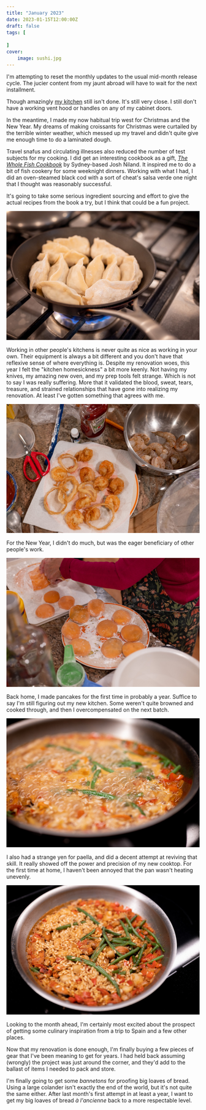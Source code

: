 ```yaml
---
title: "January 2023"
date: 2023-01-15T12:00:00Z
draft: false
tags: [
    
]
cover:
    image: sushi.jpg
---
```


I'm attempting to reset the monthly updates to the usual mid-month release cycle. The jucier content from my jaunt abroad will have to wait for the next installment.

Though amazingly [my kitchen](http://jkibe.github.io/kitchen145/) still isn't done. It's still very close. I still don't have a working vent hood or handles on any of my cabinet doors.

In the meantime, I made my now habitual trip west for Christmas and the New Year. My dreams of making croissants for Christmas were curtailed by the terrible winter weather, which messed up my travel and didn't quite give me enough time to do a laminated dough.

Travel snafus and circulating illnesses also reduced the number of test subjects for my cooking. I did get an interesting cookbook as a gift, [_The Whole Fish Cookbook_](https://cookbookreview.blog/2020/01/02/the-whole-fish-cookbook-by-josh-niland/) by Sydney-based Josh Niland. It inspired me to do a bit of fish cookery for some weeknight dinners. Working with what I had, I did an oven-steamed black cod with a sort of cheat's salsa verde one night that I thought was reasonably successful.

It's going to take some serious ingredient sourcing and effort to give the actual recipes from the book a try, but I think that could be a fun project.

![Gyoza](gyoza.jpg)

Working in other people's kitchens is never quite as nice as working in your own. Their equipment is always a bit different and you don't have that reflexive sense of where everything is. Despite my renovation woes, this year I felt the "kitchen homesickness" a bit more keenly. Not having my knives, my amazing new oven, and my prep tools felt strange. Which is not to say I was really suffering. More that it validated the blood, sweat, tears, treasure, and strained relationships that have gone into realizing my renovation. At least I've gotten something that agrees with me.

![Gyoza](tempura.jpg)

For the New Year, I didn't do much, but was the eager beneficiary of other people's work.

![Gyoza](mochi.jpg)

Back home, I made pancakes for the first time in probably a year. Suffice to say I'm still figuring out my new kitchen. Some weren't quite browned and cooked through, and then I overcompensated on the next batch.

![Cooking paella](paella-cooking.jpg)

I also had a strange yen for paella, and did a decent attempt at reviving that skill. It really showed off the power and precision of my new cooktop. For the first time at home, I haven't been annoyed that the pan wasn't heating unevenly.

![Cooking paella](paella-finished.jpg)

Looking to the month ahead, I'm certainly most excited about the prospect of getting some culinary inspiration from a trip to Spain and a few other places.

Now that my renovation is done enough, I'm finally buying a few pieces of gear that I've been meaning to get for years. I had held back assuming (wrongly) the project was just around the corner, and they'd add to the ballast of items I needed to pack and store.

I'm finally going to get some _bannetons_ for proofing big loaves of bread. Using a large colander isn't exactly the end of the world, but it's not quite the same either. After last month's first attempt in at least a year, I want to get my big loaves of bread _à l'ancienne_ back to a more respectable level.
